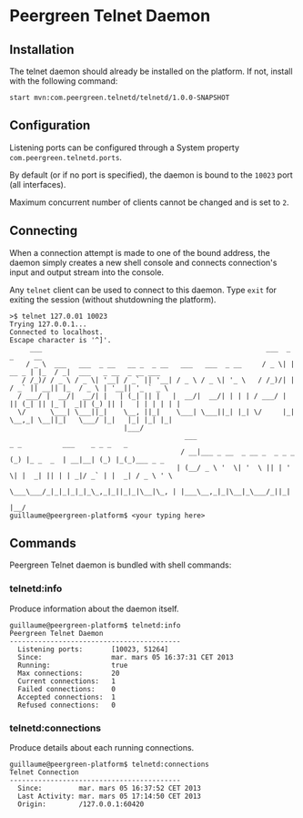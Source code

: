 Peergreen Telnet Daemon
=========================

Installation
------------------
The telnet daemon should already be installed on the platform.
If not, install with the following command:

    start mvn:com.peergreen.telnetd/telnetd/1.0.0-SNAPSHOT


Configuration
------------------
Listening ports can be configured through a System property `com.peergreen.telnetd.ports`.

By default (or if no port is specified), the daemon is bound to the `10023` port (all interfaces).

Maximum concurrent number of clients cannot be changed and is set to `2`.

Connecting
------------------
When a connection attempt is made to one of the bound address, the daemon simply creates
a new shell console and connects connection's input and output stream into the console.

Any `telnet` client can be used to connect to this daemon.
Type `exit` for exiting the session (without shutdowning the platform).

    >$ telnet 127.0.01 10023
    Trying 127.0.0.1...
    Connected to localhost.
    Escape character is '^]'.
         ___                                                       ___  _         _     __
        / _ \  ___   ___  _ __   __ _  _ __   ___   ___  _ __     / _ \| |  __ _ | |_  / _|  ___   _ __  _ __ ___
       / /_)/ / _ \ / _ \| '__| / _` || '__| / _ \ / _ \| '_ \   / /_)/| | / _` || __|| |_  / _ \ | '__|| '_ ` _ \
      / ___/ |  __/|  __/| |   | (_| || |   |  __/|  __/| | | | / ___/ | || (_| || |_ |  _|| (_) || |   | | | | | |
      \/      \___| \___||_|    \__, ||_|    \___| \___||_| |_| \/     |_| \__,_| \__||_|   \___/ |_|   |_| |_| |_|
                                |___/
                                               ___                          _ _          ___    _ _ _   _
                                              / __|___ _ __  _ __ _  _ _ _ (_) |_ _  _  | __|__| (_) |_(_)___ _ _
                                             | (__/ _ \ '  \| '  \ || | ' \| |  _| || | | _|/ _` | |  _| / _ \ ' \
                                              \___\___/_|_|_|_|_|_\_,_|_||_|_|\__|\_, | |___\__,_|_|\__|_\___/_||_|
                                                                                  |__/
    guillaume@peergreen-platform$ <your typing here>


Commands
------------------
Peergreen Telnet daemon is bundled with shell commands:

### telnetd:info
Produce information about the daemon itself.

    guillaume@peergreen-platform$ telnetd:info
    Peergreen Telnet Daemon
    ------------------------------------------
      Listening ports:       [10023, 51264]
      Since:                 mar. mars 05 16:37:31 CET 2013
      Running:               true
      Max connections:       20
      Current connections:   1
      Failed connections:    0
      Accepted connections:  1
      Refused connections:   0

### telnetd:connections
Produce details about each running connections.

    guillaume@peergreen-platform$ telnetd:connections
    Telnet Connection
    ------------------------------------------
      Since:         mar. mars 05 16:37:52 CET 2013
      Last Activity: mar. mars 05 17:14:50 CET 2013
      Origin:        /127.0.0.1:60420

